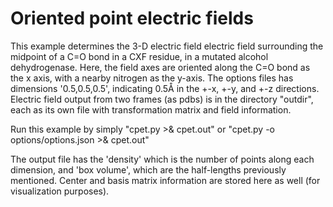 # Oriented point electric fields

This example determines the 3-D electric field electric field surrounding the midpoint of a C=O bond in a CXF residue, in a mutated alcohol dehydrogenase. Here, the field axes are oriented along the C=O bond as the x axis, with a nearby nitrogen as the y-axis. The options files has dimensions '0.5,0.5,0.5', indicating 0.5Å in the +-x, +-y, and +-z directions. Electric field output from two frames (as pdbs) is in the directory "outdir", each as its own file with transformation matrix and field information.

Run this example by simply "cpet.py >& cpet.out" or "cpet.py -o options/options.json >& cpet.out"

The output file has the 'density' which is the number of points along each dimension, and 'box volume', which are the half-lengths previously mentioned. Center and basis matrix information are stored here as well (for visualization purposes).